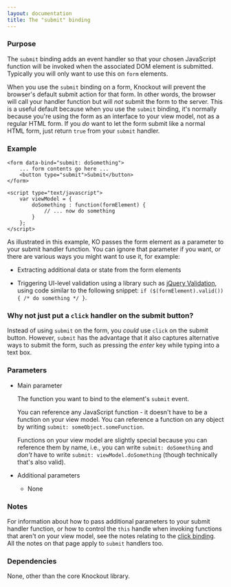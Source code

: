 ```yaml
---
layout: documentation
title: The "submit" binding
---
```


### Purpose
The `submit` binding adds an event handler so that your chosen JavaScript function will be invoked when the associated DOM element is submitted. Typically you will only want to use this on `form` elements.

When you use the `submit` binding on a form, Knockout will prevent the browser's default submit action for that form. In other words, the browser will call your handler function but will *not* submit the form to the server. This is a useful default because when you use the `submit` binding, it's normally because you're using the form as an interface to your view model, not as a regular HTML form. If you *do* want to let the form submit like a normal HTML form, just return `true` from your `submit` handler.

### Example
    <form data-bind="submit: doSomething">
        ... form contents go here ...
        <button type="submit">Submit</button>
    </form>

    <script type="text/javascript">
        var viewModel = {
            doSomething : function(formElement) {
                // ... now do something
            }
        };
    </script>

As illustrated in this example, KO passes the form element as a parameter to your submit handler function. You can ignore that parameter if you want, or there are various ways you might want to use it, for example:

 * Extracting additional data or state from the form elements

 * Triggering UI-level validation using a library such as [jQuery Validation](https://github.com/jzaefferer/jquery-validation), using code similar to the following snippet: `if ($(formElement).valid()) { /* do something */ }`.

### Why not just put a `click` handler on the submit button?

Instead of using `submit` on the form, you *could* use `click` on the submit button. However, `submit` has the advantage that it also captures alternative ways to submit the form, such as pressing the *enter* key while typing into a text box.

### Parameters

  * Main parameter

    The function you want to bind to the element's `submit` event.

    You can reference any JavaScript function - it doesn't have to be a function on your view model. You can reference a function on any object by writing `submit: someObject.someFunction`.

    Functions on your view model are slightly special because you can reference them by name, i.e., you can write `submit: doSomething` and *don't* have to write `submit: viewModel.doSomething` (though technically that's also valid).

  * Additional parameters

     * None

### Notes

For information about how to pass additional parameters to your submit handler function, or how to control the `this` handle when invoking functions that aren't on your view model, see the notes relating to the [click binding](click-binding.html). All the notes on that page apply to `submit` handlers too.

### Dependencies

None, other than the core Knockout library.